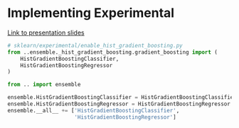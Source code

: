 # Implementing Experimental

[Link to presentation slides](https://github.com/thomasjpfan/sklearn_experimental_talk/blob/master/presentation.pdf)

```python
# sklearn/experimental/enable_hist_gradient_boosting.py
from ..ensemble._hist_gradient_boosting.gradient_boosting import (
    HistGradientBoostingClassifier,
    HistGradientBoostingRegressor
)

from .. import ensemble

ensemble.HistGradientBoostingClassifier = HistGradientBoostingClassifier
ensemble.HistGradientBoostingRegressor = HistGradientBoostingRegressor
ensemble.__all__ += ['HistGradientBoostingClassifier',
                     'HistGradientBoostingRegressor']
```
